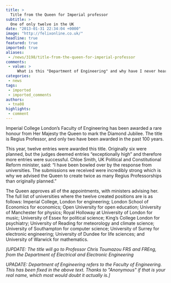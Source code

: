 ```yaml
---
title: >
  Title from the Queen for Imperial professor
subtitle: >
  One of only twelve in the UK
date: "2013-01-31 22:34:04 +0000"
image: "http://felixonline.co.uk/"
headline: true
featured: true
imported: true
aliases:
 - /news/3198/title-from-the-queen-for-imperial-professor
comments:
 - value: >
     What is this "Department of Engineering" and why have I never heard of it? ;),Well done to Professor Toumazou. <br> <br>If anyone has ever wondered when Our Sovereign Lady last visited the Imperial College of Science, Technology and Medicine, there is a brief clip on the internet from the day when she Most Graciously granted us a Royal Charter. <br> <br>http://www.youtube.com/watch?v=0MkLcsg8SRA <br> <br>Hopefully She will visit again soon.
categories:
 - news
tags:
 - imported
 - imported_comments
authors:
 - tna08
highlights:
 - comment
---
```


Imperial College London’s Faculty of Engineering has been awarded a rare honour from Her Majesty the Queen to mark the Diamond Jubilee. The title is Regius Professor, and only two have been awarded in the past 100 years.

This year, twelve entries were awarded this title. Originally six were planned, but the judges deemed entries “exceptionally high” and therefore more entries were successful. Chloe Smith, UK Political and Constitutional Reform minister, said: “I have been bowled over by the response from universities. The submissions we received were incredibly strong which is why we advised the Queen to create twice as many Regius Professorships than originally planned.”

The Queen approves all of the appointments, with ministers advising her. The full list of universities where the twelve created positions are is as follows: Imperial College, London for engineering; London School of Economics for economics; Open University for open education; University of Manchester for physics; Royal Holloway at University of London for music; University of Essex for political science; King’s College London for psychiatry; University of Reading for meteorology and climate science; University of Southampton for computer science; University of Surrey for electronic engineering; University of Dundee for life sciences; and University of Warwick for mathematics.

_[UPDATE: The title will go to Professor Chris Toumazou FRS and FREng, from the Department of Electrical and Electronic Engineering_

_UPADATE: Department of Engineering refers to the Faculty of Engineering. This has been fixed in the above text. Thanks to "Anonymous" if that is your real name, which most would doubt it actually is.]_
